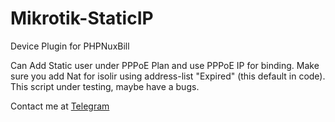 # Mikrotik-StaticIP
 Device Plugin for PHPNuxBill
 
 Can Add Static user under PPPoE Plan and use PPPoE IP for binding.
 Make sure you add Nat for isolir using address-list "Expired" (this default in code).
 This script under testing, maybe have a bugs.
 
 Contact me at [Telegram](https://t.me/sklitinov)
